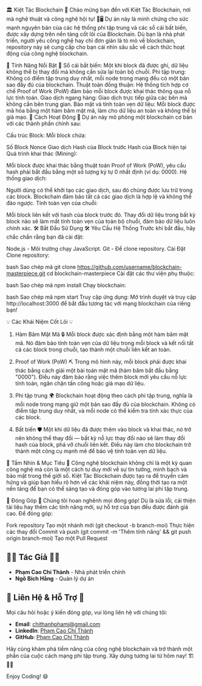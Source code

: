 🏛️ Kiệt Tác Blockchain 🚀
Chào mừng bạn đến với Kiệt Tác Blockchain, nơi mà nghệ thuật và công nghệ hội tụ! 🎨🖥️ Dự án này là minh chứng cho sức mạnh nguyên bản của các hệ thống phi tập trung và các sổ cái bất biến, được xây dựng trên nền tảng cốt lõi của Blockchain. Dù bạn là nhà phát triển, người yêu công nghệ hay chỉ đơn giản là tò mò về blockchain, repository này sẽ cung cấp cho bạn cái nhìn sâu sắc về cách thức hoạt động của công nghệ blockchain.

🌟 Tính Năng Nổi Bật 🌟
Sổ cái bất biến: Một khi block đã được ghi, dữ liệu không thể bị thay đổi mà không cần sửa lại toàn bộ chuỗi.
Phi tập trung: Không có điểm tập trung duy nhất, mỗi node trong mạng đều có một bản sao đầy đủ của blockchain.
Thuật toán đồng thuận: Hệ thống tích hợp cơ chế Proof of Work (PoW) đảm bảo mỗi block được khai thác thông qua nỗ lực tính toán.
Giao dịch ngang hàng: Giao dịch trực tiếp giữa các bên mà không cần bên trung gian.
Bảo mật và tính toàn vẹn dữ liệu: Mỗi block được mã hóa bằng một hàm băm mật mã, làm cho dữ liệu an toàn và không thể bị giả mạo.
🚧 Cách Hoạt Động 🚧
Dự án này mô phỏng một blockchain cơ bản với các thành phần chính sau:

Cấu trúc Block: Mỗi block chứa:

Số Block
Nonce
Giao dịch
Hash của Block trước
Hash của Block hiện tại
Quá trình khai thác (Mining):

Mỗi block được khai thác bằng thuật toán Proof of Work (PoW), yêu cầu hash phải bắt đầu bằng một số lượng ký tự 0 nhất định (ví dụ: 0000).
Hệ thống giao dịch:

Người dùng có thể khởi tạo các giao dịch, sau đó chúng được lưu trữ trong các block. Blockchain đảm bảo tất cả các giao dịch là hợp lệ và không thể đảo ngược.
Tính toàn vẹn của chuỗi:

Mỗi block liên kết với hash của block trước đó. Thay đổi dữ liệu trong bất kỳ block nào sẽ làm mất tính toàn vẹn của toàn bộ chuỗi, đảm bảo dữ liệu luôn chính xác.
🛠️ Bắt Đầu Sử Dụng 🛠️
Yêu Cầu Hệ Thống
Trước khi bắt đầu, hãy chắc chắn rằng bạn đã cài đặt:

Node.js - Môi trường chạy JavaScript.
Git - Để clone repository.
Cài Đặt
Clone repository:

bash
Sao chép mã
git clone https://github.com/username/blockchain-masterpiece.git
cd blockchain-masterpiece
Cài đặt các thư viện phụ thuộc:

bash
Sao chép mã
npm install
Chạy blockchain:

bash
Sao chép mã
npm start
Truy cập ứng dụng: Mở trình duyệt và truy cập http://localhost:3000 để bắt đầu tương tác với mạng blockchain của riêng bạn!

💡 Các Khái Niệm Cốt Lõi 💡
1. Hàm Băm Mật Mã 🔒
Mỗi block được xác định bằng một hàm băm mật mã. Nó đảm bảo tính toàn vẹn của dữ liệu trong mỗi block và kết nối tất cả các block trong chuỗi, tạo thành một chuỗi liên kết an toàn.

2. Proof of Work (PoW) ⛏️
Trong mô hình này, mỗi block phải được khai thác bằng cách giải một bài toán mật mã (hàm băm bắt đầu bằng "0000"). Điều này đảm bảo rằng việc thêm block mới yêu cầu nỗ lực tính toán, ngăn chặn tấn công hoặc giả mạo dữ liệu.

3. Phi tập trung 🌍
Blockchain hoạt động theo cách phi tập trung, nghĩa là mỗi node trong mạng giữ một bản sao đầy đủ của blockchain. Không có điểm tập trung duy nhất, và mỗi node có thể kiểm tra tính xác thực của các block.

4. Bất biến 🛡️
Một khi dữ liệu đã được thêm vào block và khai thác, nó trở nên không thể thay đổi — bất kỳ nỗ lực thay đổi nào sẽ làm thay đổi hash của block, phá vỡ chuỗi liên kết. Điều này làm cho blockchain trở thành một công cụ mạnh mẽ để bảo vệ tính toàn vẹn dữ liệu.

🎯 Tầm Nhìn & Mục Tiêu 🎯
Công nghệ blockchain không chỉ là một kỳ quan công nghệ mà còn là một cách tư duy mới về sự tin tưởng, minh bạch và bảo mật trong thế giới số. Kiệt Tác Blockchain được tạo ra để truyền cảm hứng và giúp bạn hiểu rõ hơn về các khái niệm này, đồng thời tạo ra một nền tảng để bạn có thể sáng tạo và đóng góp vào tương lai phi tập trung.

🤝 Đóng Góp 🤝
Chúng tôi hoan nghênh mọi đóng góp! Dù là sửa lỗi, cải thiện tài liệu hay thêm các tính năng mới, sự hỗ trợ của bạn đều được đánh giá cao. Để đóng góp:

Fork repository
Tạo một nhánh mới (git checkout -b branch-moi)
Thực hiện các thay đổi
Commit và push (git commit -m 'Thêm tính năng' && git push origin branch-moi)
Tạo một Pull Request

## 🧑‍💻 **Tác Giả** 🧑‍💻
- **Phạm Cao Chí Thành** - Nhà phát triển chính  
- **Ngô Bích Hằng** - Quản lý dự án  

## 💬 **Liên Hệ & Hỗ Trợ** 💬
Mọi câu hỏi hoặc ý kiến đóng góp, vui lòng liên hệ với chúng tôi:

- **Email**: [chithanhphamj@gmail.com](mailto:chithanhphamj@gmail.com)  
- **LinkedIn**: [Phạm Cao Chí Thành](https://www.linkedin.com/in/username)  
- **GitHub**: [Phạm Cao Chí Thành](https://github.com/username)  

Hãy cùng khám phá tiềm năng của công nghệ blockchain và trở thành một phần của cuộc cách mạng phi tập trung. Xây dựng tương lai từ hôm nay! 🏗️🔗✨


Enjoy Coding! 😄
